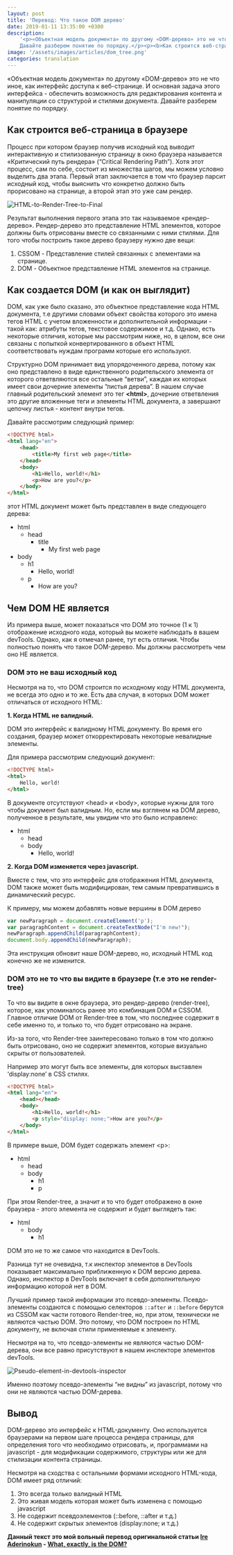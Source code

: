 ```yaml
---
layout: post
title: 'Перевод: Что такое DOM дерево'
date: 2019-01-11 13:35:00 +0300
description:
    '<p>«Объектная модель документа» по другому «DOM-дерево» это не что иное, как интерфейс доступа к веб-странице. И основная задача этого интерфейса - обеспечить возможность для редактирования контента и манипуляции со структурой и стилями документа.
    Давайте разберем понятие по порядку.</p><p><b>Как строится веб-страница в браузере</b></p>'
image: '/assets/images/articles/dom_tree.png'
categories: translation
---
```


«Объектная модель документа» по другому «DOM-дерево» это не что иное, как интерфейс доступа к веб-странице. И основная задача этого интерфейса - обеспечить возможность для редактирования контента и манипуляции со структурой и стилями документа.
Давайте разберем понятие по порядку.

## Как строится веб-страница в браузере

Процесс при котором браузер получив исходный код выводит интерактивную и стилизованную страницу в окно браузера называется «Критический путь рендера» (“Critical Rendering Path”). Хотя этот процесс, сам по себе, состоит из множества шагов, мы можем условно выделить два этапа. Первый этап заключается в том что браузер парсит исходный код, чтобы выяснить что конкретно должно быть прорисовано на странице, а второй этап это уже сам рендер.

![HTML-to-Render-Tree-to-Final](https://bitsofco.de/content/images/2018/11/HTML-to-Render-Tree-to-Final.png 'Critical Rendering Path')

Результат выполнения первого этапа это так называемое «рендер-дерево». Рендер-дерево это представление HTML элементов, которое должны быть отрисованы вместе со связанными с ними стилями. Для того чтобы построить такое дерево браузеру нужно две вещи:

1. CSSOM - Представление стилей связанных с элементами на странице.
1. DOM - Объектное представление HTML элементов на странице.

## Как создается DOM (и как он выглядит)

DOM, как уже было сказано, это объектное представление кода HTML документа, т.е другими словами объект свойства которого это имена тегов HTML с учетом вложенности и дополнительной информации - такой как: атрибуты тегов, текстовое содержимое и т.д. Однако, есть некоторые отличия, которые мы рассмотрим ниже, но, в целом, все они связаны с попыткой конвертированного в объект HTML соответствовать нуждам программ которые его используют.

Структурно DOM принимает вид упорядоченного дерева, потому как оно представлено в виде единственного родительского элемента от которого ответвляются все остальные “ветви”, каждая их которых имеет свои дочерние элементы “листья дерева”. В нашем случае главный родительский элемент это тег **\<html\>**, дочерние ответвления это другие вложенные теги и элементы HTML документа, а завершают цепочку листья - контент внутри тегов.

Давайте рассмотрим следующий пример:

```html
<!DOCTYPE html>
<html lang="en">
    <head>
        <title>My first web page</title>
    </head>
    <body>
        <h1>Hello, world!</h1>
        <p>How are you?</p>
    </body>
</html>
```

этот HTML документ может быть представлен в виде следующего дерева:

-   html
    -   head
        -   title
            -   My first web page
-   body
    -   h1
        -   Hello, world!
    -   p
        -   How are you?

## Чем DOM НЕ является

Из примера выше, может показаться что DOM это точное (1 к 1) отображение исходного кода, который вы можете наблюдать в вашем devTools. Однако, как я отмечал ранее, тут есть отличия. Чтобы полностью понять что такое DOM-дерево. Мы должны рассмотреть чем оно НЕ является.

### DOM это не ваш исходный код

Несмотря на то, что DOM строится по исходному коду HTML документа, не всегда это одно и то же. Есть два случая, в которых DOM может отличаться от исходного HTML:

**1\. Когда HTML не валидный.**

DOM это интерфейс к валидному HTML документу. Во время его создания, браузер может откорректировать некоторые невалидные элементы.

Для примера рассмотрим следующий документ:

```html
<!DOCTYPE html>
<html>
    Hello, world!
</html>
```

В документе отсутствуют \<head\> и \<body\>, которые нужны для того чтобы документ был валидным. Но, если мы взглянем на DOM дерево, полученное в результате, мы увидим что это было исправлено:

-   html
    -   head
    -   body
        -   Hello, world!

**2\. Когда DOM изменяется через javascript.**

Вместе с тем, что это интерфейс для отображения HTML документа, DOM также может быть модифицирован, тем самым превратившись в динамический ресурс.

К примеру, мы можем добавлять новые вершины в DOM дерево

```javascript
var newParagraph = document.createElement('p');
var paragraphContent = document.createTextNode("I'm new!");
newParagraph.appendChild(paragraphContent);
document.body.appendChild(newParagraph);
```

Эта инструкция обновит наше DOM-дерево, но, исходный HTML код конечно же не изменится.

### DOM это не то что вы видите в браузере (т.е это не render-tree)

То что вы видите в окне браузера, это рендер-дерево (render-tree), которое, как упоминалось ранее это комбинация DOM и CSSOM. Главное отличие DOM от Render-tree в том, что последнее содержит в себе именно то, и только то, что будет отрисовано на экране.

Из-за того, что Render-tree заинтересовано только в том что должно быть отрисовано, оно не содержит элементов, которые визуально скрыты от пользователей.

Например это могут быть все элементы, для которых выставлен ‘display:none’ в CSS стилях.

```html
<!DOCTYPE html>
<html lang="en">
    <head></head>
    <body>
        <h1>Hello, world!</h1>
        <p style="display: none;">How are you?</p>
    </body>
</html>
```

В примере выше, DOM будет содержать элемент \<p\>:

-   html
    -   head
    -   body
        -   h1
        -   p

При этом Render-tree, а значит и то что будет отображено в окне браузера - этого элемента не содержит и будет выглядеть так:

-   html
    -   body
        -   h1

DOM это не то же самое что находится в DevTools.

Разница тут не очевидна, т.к инспектор элементов в DevTools показывает максимально приближенную к DOM версию дерева. Однако, инспектор в DevTools включает в себя дополнительную информацию которой нет в DOM.

Лучший пример такой информации это псевдо-элементы. Псевдо-элементы создаются с помощью селекторов `::after` и `::before` берутся из CSSOM как части готового Render-tree, но, при этом, технически не являются частью DOM. Это потому, что DOM построен по HTML документу, не включая стили применяемые к элементу.

Несмотря на то, что псевдо-элементы не являются частью DOM-дерева, они все равно присутствуют в нашем инспекторе элементов devTools.

![Pseudo-element-in-devtools-inspector](https://bitsofco.de/content/images/2018/11/Pseudo-element-in-devtools-inspector.png 'Псевдо-элементы в инспекторе кода  Chrome DevTools')

Именно поэтому псевдо-элементы “не видны” из javascript, потому что они не являются частью DOM-дерева.

## Вывод

DOM-дерево это интерфейс к HTML-документу. Оно используется браузерами на первом шаге процесса рендера страницы, для определения того что необходимо отрисовать, и, программами на javascript - для модификации содержимого, структуры или же для стилизации контента страницы.

Несмотря на сходства с остальными формами исходного HTML-кода, DOM имеет ряд отличий:

1. Это всегда только валидный HTML
1. Это живая модель которая может быть изменена с помощью javascript
1. Не содержит псевдоэлементов (::before, ::after и т.д.)
1. Не содержит скрытых элементов (display:none; и т.д.)

**Данный текст это мой вольный перевод оригинальной статьи [Ire Aderinokun](https://ireaderinokun.com) - [What, exactly, is the DOM?](https://bitsofco.de/what-exactly-is-the-dom/)**
